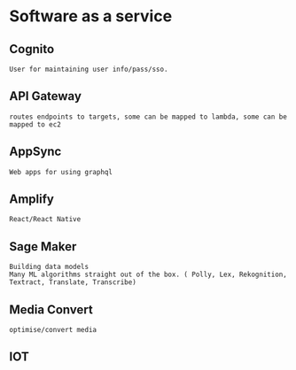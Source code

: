 # Software as a service

## Cognito
	User for maintaining user info/pass/sso.

## API Gateway
	routes endpoints to targets, some can be mapped to lambda, some can be mapped to ec2
	
## AppSync
	Web apps for using graphql

## Amplify
	React/React Native

## Sage Maker
	Building data models
	Many ML algorithms straight out of the box. ( Polly, Lex, Rekognition, Textract, Translate, Transcribe)

## Media Convert
	optimise/convert media

## IOT

